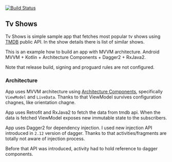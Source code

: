 [![Build Status](https://travis-ci.com/k-misztal/tv-shows-android.svg?branch=master)](https://travis-ci.com/k-misztal/tv-shows-android)
## Tv Shows

Tv Shows is simple sample app that fetches most popular tv shows using [TMDB](https://www.themoviedb.org) public API. In the show details there is list of similar shows. 

This is an example how to build an app with MVVM architecture. Android MVVM + Kotlin + Architecture Components + Dagger2 + RxJava2.

Note that release build, signing and proguard rules are not configured. 

### Architecture

App uses MVVM architecture using [Architecture Components](https://developer.android.com/topic/libraries/architecture/index.html), specifically `ViewModel` and `LiveData`. Thanks to that ViewModel survives configuration chagnes, like orientation chagne. 

App uses Retrofit and RxJava2 to fetch the data from tmdb api. When the data is fetched ViewModel exposes new immutable state to the subscribers. 

App uses Dagger2 for dependency injection. I used new injection API introduced in `2.12` version of dagger. Thanks to that activities/fragments are totally not aware of injection process. 

Before that API was introduced, activity had to hold reference to dagger components. 

